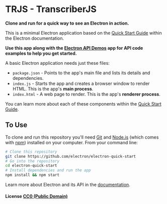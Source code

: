 # TRJS - TranscriberJS

**Clone and run for a quick way to see an Electron in action.**

This is a minimal Electron application based on 
the [Quick Start Guide](http://electron.atom.io/docs/latest/tutorial/quick-start) 
within the Electron documentation.

**Use this app along with the [Electron API Demos](http://electron.atom.io/#get-started) 
app for API code examples to help you get started.**

A basic Electron application needs just these files:

- `package.json` - Points to the app's main file and lists its details and dependencies.
- `index.js` - Starts the app and creates a browser window to render HTML. 
This is the app's **main process**.
- `index.html` - A web page to render. This is the app's **renderer process**.

You can learn more about each of these components within 
the [Quick Start Guide](http://electron.atom.io/docs/latest/tutorial/quick-start).

## To Use

To clone and run this repository you'll need [Git](https://git-scm.com) 
and [Node.js](https://nodejs.org/en/download/) (which comes with [npm](http://npmjs.com)) 
installed on your computer. From your command line:

```bash
# Clone this repository
git clone https://github.com/electron/electron-quick-start
# Go into the repository
cd electron-quick-start
# Install dependencies and run the app
npm install && npm start
```

Learn more about Electron and its API in 
the [documentation](http://electron.atom.io/docs/latest).

#### License [CC0 (Public Domain)](LICENSE.md)
